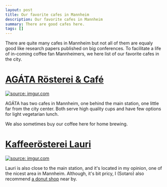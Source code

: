 ```yaml
---
layout: post
title: Our favorite cafes in Mannheim
description: Our favorite cafes in Mannheim
summary: There are good cafes here.
tags: []
---
```


There are quite many cafes in Mannheim but not all of them are equaly good like research papers published on big conferences.
To facilitate a life of in-coming coffee fan Mannheimers, we here list of our favorite cafes in the city.

# [AGÁTA Rösterei & Café](https://agata-kaffee.de/)

<a href="https://imgur.com/xmiJbzz"><img src="https://i.imgur.com/xmiJbzz.png" title="source: imgur.com" /></a>  

AGÁTA has two cafes in Mannheim, one behind the main station, one little far from the city center.
Both serve high quality cups and have few options for light vegetarian lunch.

We also sometimes buy our coffee here for home brewing.


# [Kaffeerösterei Lauri](https://lauri-kaffee.de/)

<a href="https://imgur.com/TbQBVrq"><img src="https://i.imgur.com/TbQBVrq.png" title="source: imgur.com" /></a>  

Lauri is also close to the main station, and it's located in my opinion, one of the nicest area in Mannheim.
Although, it's bit pricy, I (Sotaro) also recommend [a donut shop](https://www.thedonutlab.de/) near by.
